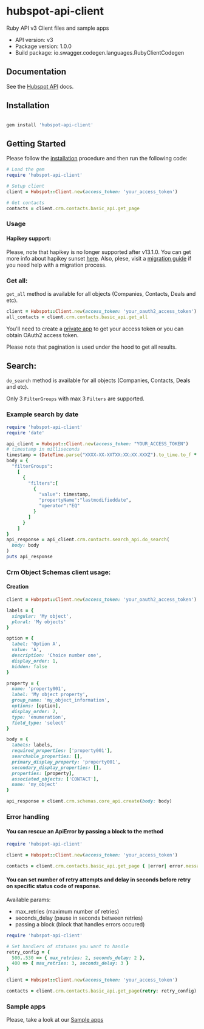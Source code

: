 # hubspot-api-client
Ruby API v3 Client files and sample apps

- API version: v3
- Package version: 1.0.0
- Build package: io.swagger.codegen.languages.RubyClientCodegen

## Documentation

See the [Hubspot API](https://developers.hubspot.com/docs/api/overview) docs.

## Installation

```ruby

gem install 'hubspot-api-client'

```

## Getting Started

Please follow the [installation](#installation) procedure and then run the following code:

```ruby
# Load the gem
require 'hubspot-api-client'

# Setup client
client = Hubspot::Client.new(access_token: 'your_access_token')

# Get contacts
contacts = client.crm.contacts.basic_api.get_page
```

### Usage

#### Hapikey support:

Please, note that hapikey is no longer supported after v13.1.0. You can get more info about hapikey sunset [here](https://developers.hubspot.com/changelog/upcoming-api-key-sunset). Also, plese, visit a [migration guide](https://developers.hubspot.com/docs/api/migrate-an-api-key-integration-to-a-private-app) if you need help with a migration process.

### Get all:
`get_all` method is available for all objects (Companies, Contacts, Deals and etc).

```ruby
client = Hubspot::Client.new(access_token: 'your_oauth2_access_token')
all_contacts = client.crm.contacts.basic_api.get_all
```

You'll need to create a [private app](https://developers.hubspot.com/docs/api/private-apps) to get your access token or you can obtain OAuth2 access token.

Please note that pagination is used under the hood to get all results.

## Search:
`do_search` method is available for all objects (Companies, Contacts, Deals and etc).

Only 3 `FilterGroups` with max 3 `Filters` are supported.

### Example search by date
```ruby
require 'hubspot-api-client'
require 'date'

api_client = Hubspot::Client.new(access_token: "YOUR_ACCESS_TOKEN")
# timestamp in milliseconds
timestamp = (DateTime.parse("XXXX-XX-XXTXX:XX:XX.XXXZ").to_time.to_f * 1000).to_i.to_s
body = {
  "filterGroups":
    [
      {
        "filters":[
          {
            "value": timestamp,
            "propertyName":"lastmodifieddate",
            "operator":"EQ"
          }
        ]
      }
    ]
}
api_response = api_client.crm.contacts.search_api.do_search(
  body: body
)
puts api_response
```

### Crm Object Schemas client usage:

#### Creation

```ruby
client = Hubspot::Client.new(access_token: 'your_oauth2_access_token')

labels = {
  singular: 'My object',
  plural: 'My objects'
}

option = {
  label: 'Option A',
  value: 'A',
  description: 'Choice number one',
  display_order: 1,
  hidden: false
}

property = {
  name: 'property001',
  label: 'My object property',
  group_name: 'my_object_information',
  options: [option],
  display_order: 2,
  type: 'enumeration',
  field_type: 'select'
}

body = {
  labels: labels,
  required_properties: ['property001'],
  searchable_properties: [],
  primary_display_property: 'property001',
  secondary_display_properties: [],
  properties: [property],
  associated_objects: ['CONTACT'],
  name: 'my_object'
}

api_response = client.crm.schemas.core_api.create(body: body)
```


### Error handling

#### You can rescue an ApiError by passing a block to the method

```ruby
require 'hubspot-api-client'

client = Hubspot::Client.new(access_token: 'your_access_token')

contacts = client.crm.contacts.basic_api.get_page { |error| error.message }
```

#### You can set number of retry attempts and delay in seconds before retry on specific status code of response.

Available params:
  - max_retries (maximum number of retries)
  - seconds_delay (pause in seconds between retries)
  - passing a block (block that handles errors occured)


```ruby
require 'hubspot-api-client'

# Set handlers of statuses you want to handle
retry_config = {
  500..530 => { max_retries: 2, seconds_delay: 2 },
  400 => { max_retries: 3, seconds_delay: 3 }
}

client = Hubspot::Client.new(access_token: 'your_access_token')

contacts = client.crm.contacts.basic_api.get_page(retry: retry_config) { |error| error.code }
```

### Sample apps

Please, take a look at our [Sample apps](https://github.com/HubSpot/sample-apps-list)
